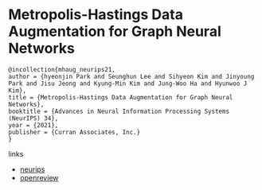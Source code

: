 # Metropolis-Hastings Data Augmentation for Graph Neural Networks

```
@incollection{mhaug_neurips21,
author = {hyeonjin Park and Seunghun Lee and Sihyeon Kim and Jinyoung Park and Jisu Jeong and Kyung-Min Kim and Jung-Woo Ha and Hyunwoo J Kim},
title = {Metropolis-Hastings Data Augmentation for Graph Neural Networks},
booktitle = {Advances in Neural Information Processing Systems (NeurIPS) 34},
year = {2021},
publisher = {Curran Associates, Inc.}
}
```

links
- [neurips](https://neurips.cc/Conferences/2021/ScheduleMultitrack?event=27150)
- [openreview](https://openreview.net/forum?id=c3u5qyZawqh)
